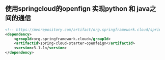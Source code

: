 ## 使用springcloud的openfign 实现python 和 java之间的通信

```xml
<!-- https://mvnrepository.com/artifact/org.springframework.cloud/spring-cloud-starter-openfeign -->
<dependency>
    <groupId>org.springframework.cloud</groupId>
    <artifactId>spring-cloud-starter-openfeign</artifactId>
    <version>3.1.1</version>
</dependency>
```

